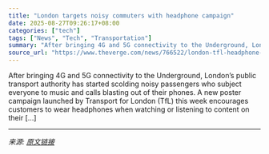 ```yaml
---
title: "London targets noisy commuters with headphone campaign"
date: 2025-08-27T09:26:17+08:00
categories: ["tech"]
tags: ["News", "Tech", "Transportation"]
summary: "After bringing 4G and 5G connectivity to the Underground, London’s public transport authority has started scolding noisy passengers who subject everyone to music and calls blasting out of their phones"
source_url: "https://www.theverge.com/news/766522/london-tfl-headphone-campaign-noisy-passengers"
---
```


After bringing 4G and 5G connectivity to the Underground, London’s public transport authority has started scolding noisy passengers who subject everyone to music and calls blasting out of their phones. A new poster campaign launched by Transport for London (TfL) this week encourages customers to wear headphones when watching or listening to content on their [&#8230;]

---

*来源: [原文链接](https://www.theverge.com/news/766522/london-tfl-headphone-campaign-noisy-passengers)*
